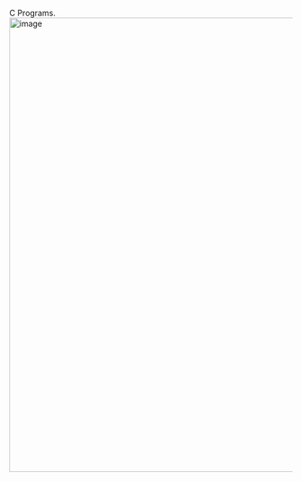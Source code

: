 C Programs.
<img width="810" alt="image" src="https://github.com/Venkatesh771/C-Programs-Exercise/assets/126060585/8aeee76e-2e71-4206-b891-1303d63fb549">
